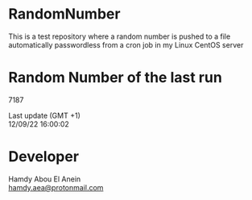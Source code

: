 # RandomNumber    
This is a test repository where a random number is pushed to a file automatically passwordless from a cron job in my Linux CentOS server    
# Random Number of the last run   
7187
      
Last update (GMT +1)    
12/09/22 16:00:02
# Developer    
Hamdy Abou El Anein   
hamdy.aea@protonmail.com
